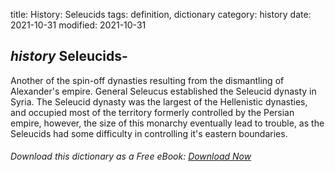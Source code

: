 title: History: Seleucids
tags: definition, dictionary
category: history
date: 2021-10-31
modified: 2021-10-31

## _history_  Seleucids-
Another of the spin-off dynasties resulting from
the dismantling of Alexander's empire.  General Seleucus established
the Seleucid dynasty in Syria.  The Seleucid dynasty was the largest
of the Hellenistic dynasties, and occupied most of the territory
formerly controlled by the Persian empire, however, the size of this
monarchy eventually lead to trouble, as the Seleucids had some
difficulty in controlling it's eastern boundaries.


###### Download *this* dictionary as a Free eBook: [Download Now]({static}static/SerfHistoryDictionary.pdf)


